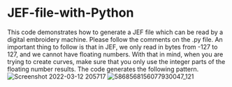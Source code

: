 # JEF-file-with-Python
This code demonstrates how to generate a JEF file which can be read by a digital embroidery machine.
Please follow the comments on the .py file. 
An important thing to follow is that in JEF, we only read in bytes from -127 to 127, and we cannot have floating numbers.
With that in mind, when you are trying to create curves, make sure that you only use the integer parts of the floating number results.
The code generates the following pattern.
![Screenshot 2022-03-12 205717](https://user-images.githubusercontent.com/69972019/158945316-5868508a-3741-4d2d-9111-ed0db3dcd038.jpg)
![5868568156077930047_121](https://user-images.githubusercontent.com/69972019/158945356-4d61ca69-8c66-4e95-87b3-e43afccc0729.jpg)
